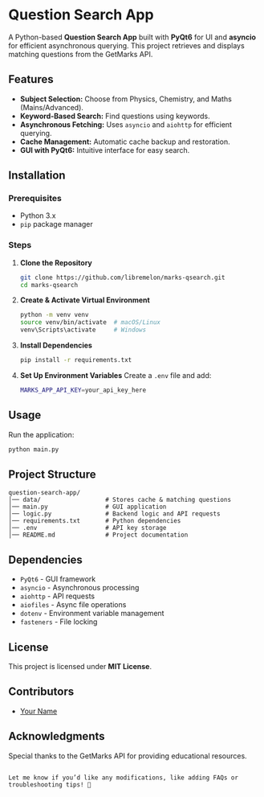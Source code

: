 # Question Search App

A Python-based **Question Search App** built with **PyQt6** for UI and **asyncio** for efficient asynchronous querying. This project retrieves and displays matching questions from the GetMarks API.

## Features
- **Subject Selection:** Choose from Physics, Chemistry, and Maths (Mains/Advanced).
- **Keyword-Based Search:** Find questions using keywords.
- **Asynchronous Fetching:** Uses `asyncio` and `aiohttp` for efficient querying.
- **Cache Management:** Automatic cache backup and restoration.
- **GUI with PyQt6:** Intuitive interface for easy search.

## Installation

### Prerequisites
- Python 3.x
- `pip` package manager

### Steps
1. **Clone the Repository**
   ```sh
   git clone https://github.com/libremelon/marks-qsearch.git
   cd marks-qsearch
   ```

2. **Create & Activate Virtual Environment**
   ```sh
   python -m venv venv
   source venv/bin/activate  # macOS/Linux
   venv\Scripts\activate     # Windows
   ```

3. **Install Dependencies**
   ```sh
   pip install -r requirements.txt
   ```

4. **Set Up Environment Variables**
   Create a `.env` file and add:
   ```sh
   MARKS_APP_API_KEY=your_api_key_here
   ```

## Usage
Run the application:
```sh
python main.py
```

## Project Structure
```plaintext
question-search-app/
│── data/                  # Stores cache & matching questions
│── main.py                # GUI application
│── logic.py               # Backend logic and API requests
│── requirements.txt       # Python dependencies
│── .env                   # API key storage
│── README.md              # Project documentation
```

## Dependencies
- `PyQt6` - GUI framework
- `asyncio` - Asynchronous processing
- `aiohttp` - API requests
- `aiofiles` - Async file operations
- `dotenv` - Environment variable management
- `fasteners` - File locking

## License
This project is licensed under **MIT License**.

## Contributors
- [Your Name](https://github.com/your-profile)

## Acknowledgments
Special thanks to the GetMarks API for providing educational resources.
```

Let me know if you’d like any modifications, like adding FAQs or troubleshooting tips! 🚀
